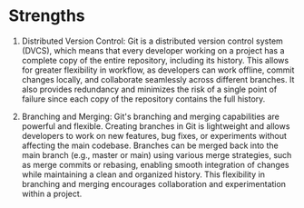 # Strengths

1. Distributed Version Control:
Git is a distributed version control system (DVCS), which means that every developer working on a project has a complete copy of the entire repository, including its history. This allows for greater flexibility in workflow, as developers can work offline, commit changes locally, and collaborate seamlessly across different branches. It also provides redundancy and minimizes the risk of a single point of failure since each copy of the repository contains the full history.


2. Branching and Merging:
Git's branching and merging capabilities are powerful and flexible. Creating branches in Git is lightweight and allows developers to work on new features, bug fixes, or experiments without affecting the main codebase. Branches can be merged back into the main branch (e.g., master or main) using various merge strategies, such as merge commits or rebasing, enabling smooth integration of changes while maintaining a clean and organized history. This flexibility in branching and merging encourages collaboration and experimentation within a project.